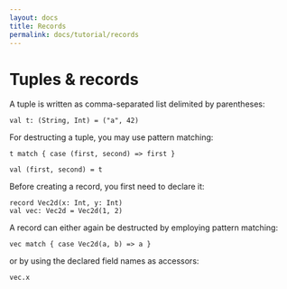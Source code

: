 ```yaml
---
layout: docs
title: Records
permalink: docs/tutorial/records
---
```


# Tuples & records

A tuple is written as comma-separated list delimited by parentheses:

```
val t: (String, Int) = ("a", 42)
```

For destructing a tuple, you may use pattern matching:

```effekt:repl
t match { case (first, second) => first }
```

```
val (first, second) = t
```

Before creating a record, you first need to declare it:

```
record Vec2d(x: Int, y: Int)
val vec: Vec2d = Vec2d(1, 2)
```

A record can either again be destructed by employing pattern matching:

```effekt:repl
vec match { case Vec2d(a, b) => a }
```

or by using the declared field names as accessors:

```effekt:repl
vec.x
```
